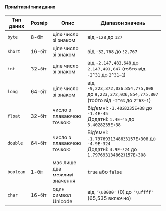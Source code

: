 






















#### Примітивні типи даних

| Тип даних | Розмір | Опис                          | Діапазон значень                                                                                                  |
|-----------|--------|-------------------------------|--------------------------------------------------------------------------------------------------------------------|
| `byte`    | 8-біт  | ціле число зі знаком          | від `-128` до `127`                                                                                           |
| `short`   | 16-біт | ціле число зі знаком          | від `-32,768` до `32,767`                                                                                          |
| `int`     | 32-біт | ціле число зі знаком          | від `-2,147,483,648` до `2,147,483,647` (тобто від `-2^31` до `2^31−1`)                                            |
| `long`    | 64-біт | ціле число зі знаком          | від `-9,223,372,036,854,775,808` до `9,223,372,036,854,775,807` (тобто від `-2^63` до `2^63−1`)                    |
| `float`   | 32-біт | число з плаваючою точкою      | Від’ємні: `-3.4028235E+38` до `-1.4E-45`<br>Додатні: `1.4E-45` до `3.4028235E+38`                                  |
| `double`  | 64-біт | число з плаваючою точкою      | Від’ємні: `-1.7976931348623157E+308` до `-4.9E-324`<br>Додатні: `4.9E-324` до `1.7976931348623157E+308`            |
| `boolean` | 1-біт  | має лише два можливі значення | `true` або `false`                                                                                                 |
| `char`    | 16-біт | один символ Unicode           | від `'\u0000'` (0) до `'\uffff'` (65,535 включно)                                                                  |